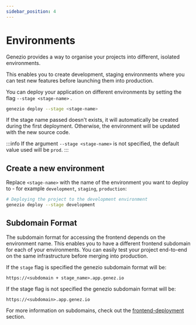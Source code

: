 ```yaml
---
sidebar_position: 4
---
```


# Environments

Genezio provides a way to organise your projects into different, isolated environments.

This enables you to create development, staging environments where you can test new features before launching them into production.

You can deploy your application on different environments by setting the flag `--stage <stage-name>` .

```bash
genezio deploy --stage <stage-name>
```

If the stage name passed doesn't exists, it will automatically be created during the first deployment. Otherwise, the environment will be updated with the new source code.

<!-- :::info -->

:::info
If the argument `--stage <stage-name>` is not specified, the default value used will be `prod`.
:::

<!-- ::: -->

## Create a new environment

Replace `<stage-name>` with the name of the environment you want to deploy to - for example `development`, `staging`, `production`:

```bash
# Deploying the project to the development environment
genezio deploy --stage development
```

## Subdomain Format

The subdomain format for accessing the frontend depends on the environment name. This enables you to have a different frontend subdomain for each of your environments. You can easily test your project end-to-end on the same infrastructure before merging into production.&#x20;

If the `stage` flag is specified the genezio subdomain format will be:

`https://<subdomain + stage_name>.app.genez.io`

If the stage flag is not specified the genezio subdomain format will be:

`https://<subdomain>.app.genez.io`

For more information on subdomains, check out the [frontend-deployment](frontend-deployment "mention") section.
